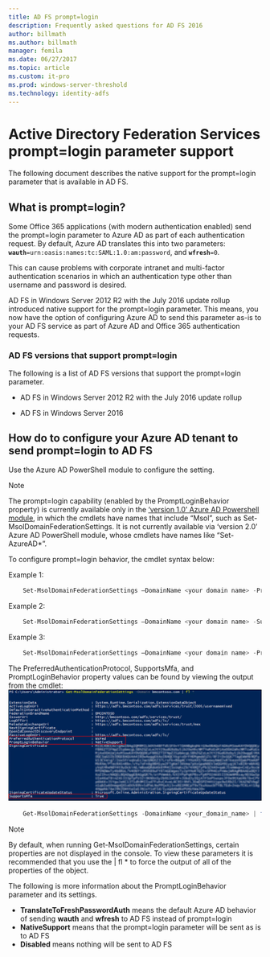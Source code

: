 ```yaml
---
title: AD FS prompt=login
description: Frequently asked questions for AD FS 2016
author: billmath
ms.author: billmath
manager: femila
ms.date: 06/27/2017
ms.topic: article
ms.custom: it-pro
ms.prod: windows-server-threshold
ms.technology: identity-adfs
---
```


# Active Directory Federation Services prompt=login parameter support
The following document describes the native support for the prompt=login parameter that is available in AD FS.

## What is prompt=login?  

Some Office 365 applications (with modern authentication enabled) send the prompt=login parameter to Azure AD as part of each authentication request.  By default, Azure AD translates this into two parameters: <code><b>wauth</b>=urn:oasis:names:tc:SAML:1.0:am:password</code>, and <code><b>wfresh</b>=0</code>.

This can cause problems with corporate intranet and multi-factor authentication scenarios in which an authentication type other than username and password is desired.  

AD FS in Windows Server 2012 R2 with the July 2016 update rollup introduced native support for the prompt=login parameter.  This means, you now have the option of configuring Azure AD to send this parameter as-is to your AD FS service as part of Azure AD and Office 365 authentication requests.

### AD FS versions that support prompt=login
The following is a list of AD FS versions that support the prompt=login parameter.

- AD FS in Windows Server 2012 R2 with the July 2016 update rollup

- AD FS in Windows Server 2016

## How do to configure your Azure AD tenant to send prompt=login to AD FS

Use the Azure AD PowerShell module to configure the setting.

> [!NOTE]
> The prompt=login capability (enabled by the PromptLoginBehavior property) is currently available only in the [‘version 1.0’ Azure AD Powershell module](https://connect.microsoft.com/site1164/Downloads/DownloadDetails.aspx?DownloadID=59185), in which the cmdlets have names that include “Msol”, such as Set-MsolDomainFederationSettings.  It is not currently available via ‘version 2.0’ Azure AD PowerShell module, whose cmdlets have names like “Set-AzureAD\*”.

To configure prompt=login behavior, the cmdlet syntax below:

Example 1:
```powershell
    Set-MsolDomainFederationSettings –DomainName <your domain name> -PreferredAuthenticationProtocol <your current protocol setting> 
```

Example 2:
```powershell
    Set-MsolDomainFederationSettings –DomainName <your domain name> -SupportsMfa <$True|$False>
```

Example 3:
```powershell
    Set-MsolDomainFederationSettings –DomainName <your domain name> -PromptLoginBehavior <TranslateToFreshPasswordAuth|NativeSupport|Disabled>
```

 
 The PreferredAuthenticationProtocol, SupportsMfa, and PromptLoginBehavior property values can be found by viewing the output from the cmdlet:
![Get-MsolDomainFederationSettings](media/AD-FS-Prompt-Login/GetMsol.png)
```powershell
    Get-MsolDomainFederationSettings -DomainName <your_domain_name> | fl *
 ```
> [!NOTE]
> By default, when running Get-MsolDomainFederationSettings, certain properties are not displayed in the console.  To view these parameters it is recommended that you use the | fl * to force the output of all of the properties of the object.


The following is more information about the PromptLoginBehavior parameter and its settings.
   
   - <b>TranslateToFreshPasswordAuth</b> means the default Azure AD behavior of sending <b>wauth</b> and <b>wfresh</b> to AD FS instead of prompt=login
   - <b>NativeSupport</b> means that the prompt=login parameter will be sent as is to AD FS
   - <b>Disabled</b> means nothing will be sent to AD FS

